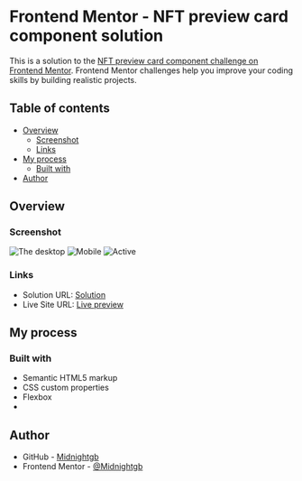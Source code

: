 # Frontend Mentor - NFT preview card component solution

This is a solution to the [NFT preview card component challenge on Frontend Mentor](https://www.frontendmentor.io/challenges/nft-preview-card-component-SbdUL_w0U). Frontend Mentor challenges help you improve your coding skills by building realistic projects.

## Table of contents

- [Overview](#overview)
  - [Screenshot](#screenshot)
  - [Links](#links)
- [My process](#my-process)
  - [Built with](#built-with)
- [Author](#author)


## Overview

### Screenshot

![The desktop]( )
![Mobile]( )
![Active]( )


### Links

- Solution URL: [Solution]( )
- Live Site URL: [Live preview]( )

## My process

### Built with

- Semantic HTML5 markup
- CSS custom properties
- Flexbox
-

## Author

- GitHub - [Midnightgb](https://github.com/Midnightgb)
- Frontend Mentor - [@Midnightgb](https://www.frontendmentor.io/profile/Midnightgb)
